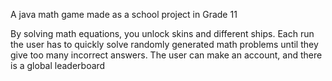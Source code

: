 A java math game made as a school project in Grade 11

By solving math equations, you unlock skins and different ships. Each run the user has to quickly solve randomly generated math problems until they give too many incorrect answers.
The user can make an account, and there is a global leaderboard
